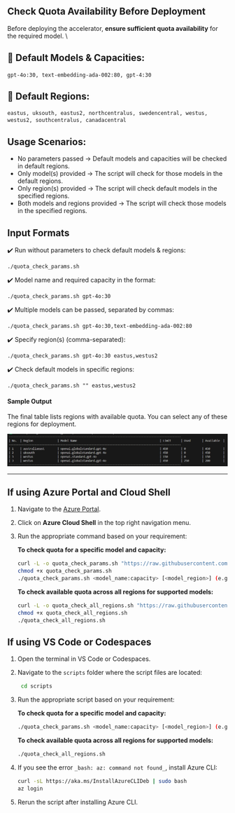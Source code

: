 ## Check Quota Availability Before Deployment

Before deploying the accelerator, **ensure sufficient quota availability** for the required model.  \

## 📌 Default Models & Capacities:
```
gpt-4o:30, text-embedding-ada-002:80, gpt-4:30
```
## 📌 Default Regions:
```
eastus, uksouth, eastus2, northcentralus, swedencentral, westus, westus2, southcentralus, canadacentral
```
## Usage Scenarios:
- No parameters passed → Default models and capacities will be checked in default regions.
- Only model(s) provided → The script will check for those models in the default regions.
- Only region(s) provided → The script will check default models in the specified regions.
- Both models and regions provided → The script will check those models in the specified regions.
  
## **Input Formats**
✔️ Run without parameters to check default models & regions:
   ```
  ./quota_check_params.sh
   ```
✔️ Model name and required capacity in the format:
  ```
  ./quota_check_params.sh gpt-4o:30
  ```
✔️ Multiple models can be passed, separated by commas:
  ```
  ./quota_check_params.sh gpt-4o:30,text-embedding-ada-002:80
  ```
✔️ Specify region(s) (comma-separated):  
  ```
  ./quota_check_params.sh gpt-4o:30 eastus,westus2
  ```
✔️ Check default models in specific regions:
  ```
  ./quota_check_params.sh "" eastus,westus2
  ```

#### **Sample Output**
The final table lists regions with available quota. You can select any of these regions for deployment.

![quota-check-ouput](images/quota-check-output.png)

---
## **If using Azure Portal and Cloud Shell**

1. Navigate to the [Azure Portal](https://portal.azure.com).
2. Click on **Azure Cloud Shell** in the top right navigation menu.
3. Run the appropriate command based on your requirement:  

   **To check quota for a specific model and capacity:**  

    ```sh
    curl -L -o quota_check_params.sh "https://raw.githubusercontent.com/microsoft/document-generation-solution-accelerator/main/scripts/quota_check_params.sh"
    chmod +x quota_check_params.sh
    ./quota_check_params.sh <model_name:capacity> [<model_region>] (e.g., gpt-4o-mini:30,text-embedding-ada-002:20 eastus)
    ```

   **To check available quota across all regions for supported models:**  

    ```sh
    curl -L -o quota_check_all_regions.sh "https://raw.githubusercontent.com/microsoft/document-generation-solution-accelerator/main/scripts/quota_check_all_regions.sh"
    chmod +x quota_check_all_regions.sh
    ./quota_check_all_regions.sh
    ```
    
## **If using VS Code or Codespaces**
1. Open the terminal in VS Code or Codespaces.  
2. Navigate to the `scripts` folder where the script files are located:
   ```sh
    cd scripts
    ```
3. Run the appropriate script based on your requirement:  

   **To check quota for a specific model and capacity:**  

    ```sh
    ./quota_check_params.sh <model_name:capacity> [<model_region>] (e.g., gpt-4o-mini:30,text-embedding-ada-002:20 eastus)
    ```

   **To check available quota across all regions for supported models:**  

    ```sh
    ./quota_check_all_regions.sh
    ```
4. If you see the error `_bash: az: command not found_`, install Azure CLI:  

    ```sh
    curl -sL https://aka.ms/InstallAzureCLIDeb | sudo bash
    az login
    ```
5. Rerun the script after installing Azure CLI.
